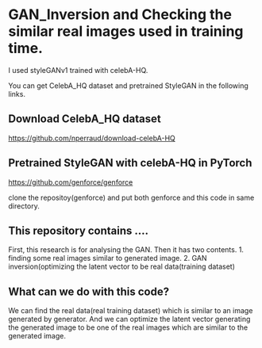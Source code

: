 # GAN_Inversion and Checking the similar real images used in training time.

I used styleGANv1 trained with celebA-HQ. 

You can get CelebA_HQ dataset and pretrained StyleGAN in the following links.

## Download CelebA_HQ dataset
https://github.com/nperraud/download-celebA-HQ

## Pretrained StyleGAN with celebA-HQ in PyTorch
https://github.com/genforce/genforce

clone the repositoy(genforce) and put both genforce and this code in same directory. 


## This repository contains ....
First, this research is for analysing the GAN. Then it has two contents. 1. finding some real images similar to generated image. 2. GAN inversion(optimizing the latent vector to be real data(training dataset)

## What can we do with this code?
We can find the real data(real training dataset) which is similar to an image generated by generator.
And we can optimize the latent vector generating the generated image to be one of the real images which are similar to the generated image.
